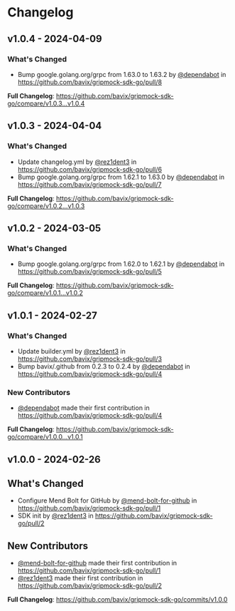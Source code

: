 # Changelog

## v1.0.4 - 2024-04-09

### What's Changed

* Bump google.golang.org/grpc from 1.63.0 to 1.63.2 by [@dependabot](https://github.com/dependabot) in https://github.com/bavix/gripmock-sdk-go/pull/8

**Full Changelog**: https://github.com/bavix/gripmock-sdk-go/compare/v1.0.3...v1.0.4

## v1.0.3 - 2024-04-04

### What's Changed

* Update changelog.yml by [@rez1dent3](https://github.com/rez1dent3) in https://github.com/bavix/gripmock-sdk-go/pull/6
* Bump google.golang.org/grpc from 1.62.1 to 1.63.0 by [@dependabot](https://github.com/dependabot) in https://github.com/bavix/gripmock-sdk-go/pull/7

**Full Changelog**: https://github.com/bavix/gripmock-sdk-go/compare/v1.0.2...v1.0.3

## v1.0.2 - 2024-03-05

### What's Changed

* Bump google.golang.org/grpc from 1.62.0 to 1.62.1 by [@dependabot](https://github.com/dependabot) in https://github.com/bavix/gripmock-sdk-go/pull/5

**Full Changelog**: https://github.com/bavix/gripmock-sdk-go/compare/v1.0.1...v1.0.2

## v1.0.1 - 2024-02-27

### What's Changed

* Update builder.yml by [@rez1dent3](https://github.com/rez1dent3) in https://github.com/bavix/gripmock-sdk-go/pull/3
* Bump bavix/.github from 0.2.3 to 0.2.4 by [@dependabot](https://github.com/dependabot) in https://github.com/bavix/gripmock-sdk-go/pull/4

### New Contributors

* [@dependabot](https://github.com/dependabot) made their first contribution in https://github.com/bavix/gripmock-sdk-go/pull/4

**Full Changelog**: https://github.com/bavix/gripmock-sdk-go/compare/v1.0.0...v1.0.1

## v1.0.0 - 2024-02-26

## What's Changed

* Configure Mend Bolt for GitHub by [@mend-bolt-for-github](https://github.com/mend-bolt-for-github) in https://github.com/bavix/gripmock-sdk-go/pull/1
* SDK init by [@rez1dent3](https://github.com/rez1dent3) in https://github.com/bavix/gripmock-sdk-go/pull/2

## New Contributors

* [@mend-bolt-for-github](https://github.com/mend-bolt-for-github) made their first contribution in https://github.com/bavix/gripmock-sdk-go/pull/1
* [@rez1dent3](https://github.com/rez1dent3) made their first contribution in https://github.com/bavix/gripmock-sdk-go/pull/2

**Full Changelog**: https://github.com/bavix/gripmock-sdk-go/commits/v1.0.0
